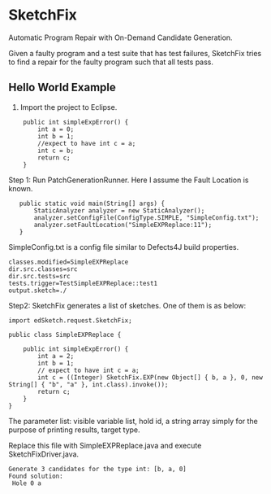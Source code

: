 # SketchFix
Automatic Program Repair with On-Demand Candidate Generation.

Given a faulty program and a test suite that has test failures, SketchFix tries to find a repair for the faulty program such that all tests pass.  

## Hello World Example
1. Import the project to Eclipse. 

```
	public int simpleExpError() {
		int a = 0; 
		int b = 1;
		//expect to have int c = a;
		int c = b;
		return c;
	}
```
 Step 1: Run PatchGenerationRunner. Here I assume the Fault Location is known.  
 ```
 	public static void main(String[] args) {
		StaticAnalyzer analyzer = new StaticAnalyzer();
		analyzer.setConfigFile(ConfigType.SIMPLE, "SimpleConfig.txt");
		analyzer.setFaultLocation("SimpleEXPReplace:11"); 
	}
 ```
 SimpleConfig.txt is a config file similar to Defects4J build properties.
 ```
classes.modified=SimpleEXPReplace
dir.src.classes=src
dir.src.tests=src
tests.trigger=TestSimpleEXPReplace::test1
output.sketch=./
 ```

Step2: SketchFix generates a list of sketches. One of them is as below: 

```
import edSketch.request.SketchFix;

public class SimpleEXPReplace {

    public int simpleExpError() {
        int a = 2;
        int b = 1;
        // expect to have int c = a;
        int c = ((Integer) SketchFix.EXP(new Object[] { b, a }, 0, new String[] { "b", "a" }, int.class).invoke());
        return c;
    }
}

```
The parameter list: visible variable list, hold id, a string array simply for the purpose of printing results, target type.

Replace this file with SimpleEXPReplace.java and execute SketchFixDriver.java. 
```
Generate 3 candidates for the type int: [b, a, 0]
Found solution:
 Hole 0	a
```

